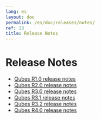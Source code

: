 ```yaml
---
lang: es
layout: doc
permalink: /es/doc/releases/notes/
ref: 13
title: Release Notes
---
```


Release Notes
=============
<a id="release-notes"></a>

* [Qubes R1.0 release notes](/es/doc/releases/1.0/release-notes/)
* [Qubes R2.0 release notes](/es/doc/releases/2.0/release-notes/)
* [Qubes R3.0 release notes](/es/doc/releases/3.0/release-notes/)
* [Qubes R3.1 release notes](/es/doc/releases/3.1/release-notes/)
* [Qubes R3.2 release notes](/es/doc/releases/3.2/release-notes/)
* [Qubes R4.0 release notes](/es/doc/releases/4.0/release-notes/)